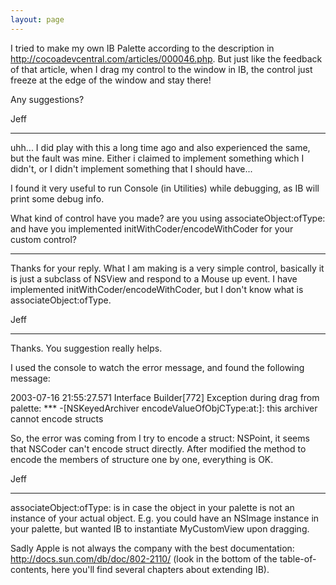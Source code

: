 ```yaml
---
layout: page
---
```


I tried to make my own IB Palette according to the description in http://cocoadevcentral.com/articles/000046.php. But just like the feedback of that article, when I drag my control to the window in IB, the control just freeze at the edge of the window and stay there!

Any suggestions?

Jeff

----

uhh... I did play with this a long time ago and also experienced the same, but the fault was mine. Either i claimed to implement something which I didn't, or I didn't implement something that I should have...

I found it very useful to run Console (in Utilities) while debugging, as IB will print some debug info.

What kind of control have you made? are you using associateObject:ofType: and have you implemented initWithCoder/encodeWithCoder for your custom control?

----

Thanks for your reply. What I am making is a very simple control, basically it is just a subclass of NSView and respond to a Mouse up event. I have implemented initWithCoder/encodeWithCoder, but I don't know what is associateObject:ofType.

Jeff

----

Thanks. You suggestion really helps.

I used the console to watch the error message, and found the following message:

2003-07-16 21:55:27.571 Interface Builder[772] Exception during drag from palette: *** -[NSKeyedArchiver encodeValueOfObjCType:at:]: this archiver cannot encode structs

So, the error was coming from I try to encode a struct: NSPoint, it seems that NSCoder can't encode struct directly. After modified the method to encode the members of structure one by one, everything is OK.

Jeff

----

associateObject:ofType: is in case the object in your palette is not an instance of your actual object. E.g. you could have an NSImage instance in your palette, but wanted IB to instantiate MyCustomView upon dragging.

Sadly Apple is not always the company with the best documentation: http://docs.sun.com/db/doc/802-2110/ (look in the bottom of the table-of-contents, here you'll find several chapters about extending IB).
